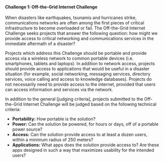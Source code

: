 #### Challenge 1: Off-the-Grid Internet Challenge

When disasters like earthquakes, tsunamis and hurricanes strike, communications networks are often among the first pieces of critical infrastructure to become overloaded or fail. The Off-the-Grid Internet Challenge seeks projects that answer the following question: how might we provide access to critical networking and communications services in the immediate aftermath of a disaster?

Projects which address this Challenge should be portable and provide access via a wireless network to common portable devices (i.e. smartphones, tablets and laptops). In addition to network access, projects should provide access to applications that would be useful in a disaster situation (for example, social networking, messaging services, directory services, voice calling and access to knowledge databases). Projects do not necessarily need to provide access to the internet, provided that users can access information and services via the network.

In addition to the general [judging criteria], projects submitted to the Off-the-Grid Internet Challenge will be judged based on the following technical criteria:

- **Portability:** How portable is the solution? 
- **Power:** Can the solution be powered, for hours or days, off of a portable power source?
- **Access:** Can the solution provide access to at least a dozen users, within a minimum radius of 250 meters?
- **Applications:** What apps does the solution provide access to? Are these apps designed in such a way that maximizes usability for the intended users?


